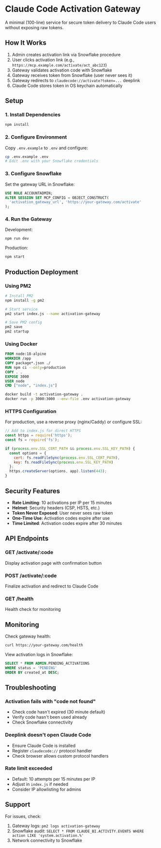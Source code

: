 # Claude Code Activation Gateway

A minimal (100-line) service for secure token delivery to Claude Code users without exposing raw tokens.

## How It Works

1. Admin creates activation link via Snowflake procedure
2. User clicks activation link (e.g., `https://mcp.example.com/activate/act_abc123`)
3. Gateway validates activation code with Snowflake
4. Gateway receives token from Snowflake (user never sees it)
5. Gateway redirects to `claudecode://activate?token=...` deeplink
6. Claude Code stores token in OS keychain automatically

## Setup

### 1. Install Dependencies

```bash
npm install
```

### 2. Configure Environment

Copy `.env.example` to `.env` and configure:

```bash
cp .env.example .env
# Edit .env with your Snowflake credentials
```

### 3. Configure Snowflake

Set the gateway URL in Snowflake:

```sql
USE ROLE ACCOUNTADMIN;
ALTER SESSION SET MCP_CONFIG = OBJECT_CONSTRUCT(
  'activation_gateway_url', 'https://your-gateway.com/activate'
);
```

### 4. Run the Gateway

Development:
```bash
npm run dev
```

Production:
```bash
npm start
```

## Production Deployment

### Using PM2

```bash
# Install PM2
npm install -g pm2

# Start service
pm2 start index.js --name activation-gateway

# Save PM2 config
pm2 save
pm2 startup
```

### Using Docker

```dockerfile
FROM node:18-alpine
WORKDIR /app
COPY package*.json ./
RUN npm ci --only=production
COPY . .
EXPOSE 3000
USER node
CMD ["node", "index.js"]
```

```bash
docker build -t activation-gateway .
docker run -p 3000:3000 --env-file .env activation-gateway
```

### HTTPS Configuration

For production, use a reverse proxy (nginx/Caddy) or configure SSL:

```javascript
// Add to index.js for direct HTTPS
const https = require('https');
const fs = require('fs');

if (process.env.SSL_CERT_PATH && process.env.SSL_KEY_PATH) {
  const options = {
    cert: fs.readFileSync(process.env.SSL_CERT_PATH),
    key: fs.readFileSync(process.env.SSL_KEY_PATH)
  };
  https.createServer(options, app).listen(443);
}
```

## Security Features

- **Rate Limiting**: 10 activations per IP per 15 minutes
- **Helmet**: Security headers (CSP, HSTS, etc.)
- **Token Never Exposed**: User never sees raw token
- **One-Time Use**: Activation codes expire after use
- **Time Limited**: Activation codes expire after 30 minutes

## API Endpoints

### GET /activate/:code
Display activation page with confirmation button

### POST /activate/:code
Finalize activation and redirect to Claude Code

### GET /health
Health check for monitoring

## Monitoring

Check gateway health:
```bash
curl https://your-gateway.com/health
```

View activation logs in Snowflake:
```sql
SELECT * FROM ADMIN.PENDING_ACTIVATIONS
WHERE status = 'PENDING'
ORDER BY created_at DESC;
```

## Troubleshooting

### Activation fails with "code not found"
- Check code hasn't expired (30 minute default)
- Verify code hasn't been used already
- Check Snowflake connectivity

### Deeplink doesn't open Claude Code
- Ensure Claude Code is installed
- Register `claudecode://` protocol handler
- Check browser allows custom protocol handlers

### Rate limit exceeded
- Default: 10 attempts per 15 minutes per IP
- Adjust in `index.js` if needed
- Consider IP allowlisting for admins

## Support

For issues, check:
1. Gateway logs: `pm2 logs activation-gateway`
2. Snowflake audit: `SELECT * FROM CLAUDE_BI.ACTIVITY.EVENTS WHERE action LIKE 'system.activation.%'`
3. Network connectivity to Snowflake
